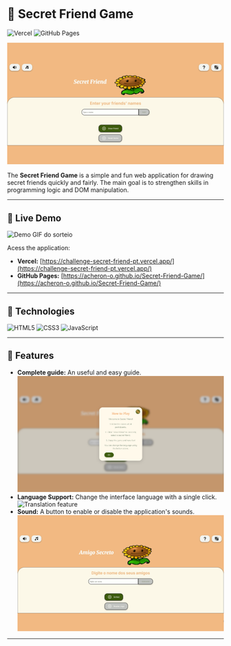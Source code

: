 # 🎁 Secret Friend Game

![Vercel](https://vercel.com/button)
![GitHub Pages](https://img.shields.io/badge/GitHub%20Pages-121013?style=for-the-badge&logo=github&logoColor=white)

![Main Screenshot do Secret Friend Game](https://raw.githubusercontent.com/Acheron-o/Secret-Friend-Game/main/readme-images/main-gif.gif)

The **Secret Friend Game** is a simple and fun web application for drawing secret friends quickly and fairly. The main goal is to strengthen skills in programming logic and DOM manipulation.

---
## 🚀 Live Demo

![Demo GIF do sorteio](https://raw.githubusercontent.com/Acheron-o/Secret-Friend-Game/main/assets/sorteio.gif)

Acess the application:

* **Vercel:** [https://challenge-secret-friend-pt.vercel.app/](https://challenge-secret-friend-pt.vercel.app/)
* **GitHub Pages:** [https://acheron-o.github.io/Secret-Friend-Game/](https://acheron-o.github.io/Secret-Friend-Game/)

---

## 🚀 Technologies

![HTML5](https://img.shields.io/badge/HTML5-E34F26?style=for-the-badge&logo=html5&logoColor=white)
![CSS3](https://img.shields.io/badge/CSS3-1572B6?style=for-the-badge&logo=css3&logoColor=white)
![JavaScript](https://img.shields.io/badge/JavaScript-F7DF1E?style=for-the-badge&logo=javascript&logoColor=black)

---

## 🌟 Features
- **Complete guide:** An useful and easy guide.
![Modal How to Play](https://raw.githubusercontent.com/Acheron-o/Secret-Friend-Game/main/readme-images/guide-image.png)
- **Language Support:** Change the interface language with a single click.
![Translation feature](https://raw.githubusercontent.com/Acheron-o/Secret-Friend-Game/main/readme-images/translation-gif.gif)
- **Sound:** A button to enable or disable the application's sounds.
![Modal How to Play](https://raw.githubusercontent.com/Acheron-o/Secret-Friend-Game/main/readme-images/sound-gif.gif)

---
